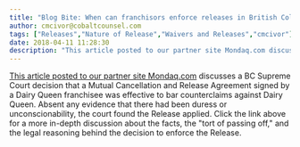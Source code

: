 ```yaml
---
title: "Blog Bite: When can franchisors enforce releases in British Columbia?"
author: cmcivor@cobaltcounsel.com
tags: ["Releases","Nature of Release","Waivers and Releases","cmcivor"]
date: 2018-04-11 11:28:30
description: "This article posted to our partner site Mondaq.com discusses a BC Supreme Court decision that a Mutual Cancellation and Release Agreement signed by a Dairy Queen franchisee was effective to bar coun..."
---
```


[This article posted to our partner site Mondaq.com](http://www.mondaq.com/canada/x/582650/Franchising/BC+Court+Enforces+Franchise+Termination+and+Release+Agreement) discusses a BC Supreme Court decision that a Mutual Cancellation and Release Agreement signed by a Dairy Queen franchisee was effective to bar counterclaims against Dairy Queen. Absent any evidence that there had been duress or unconscionability, the court found the Release applied. Click the link above for a more in-depth discussion about the facts, the "tort of passing off," and the legal reasoning behind the decision to enforce the Release.